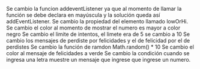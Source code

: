 Se cambio la funcion addeventListener ya que al momento de llamar la función se debe declara en mayúscula y la solución queda así addEventListener. 
Se cambio la propiedad del elemento llamado lowOrHi.
Se cambio el color al momento de mostrar el numero es mayor a color negro
Se cambio el limite de intentos, el limete era de 5 se cambio a 10
Se cambio los mensajes de perdiste por felicidades y el de felicidad por el de perdistes
Se cambio la función de ramdon Math.random() * 10
Se cambio el color al mensaje de felicidades a verde
Se cambio la condición cuando se ingresa una letra muestre un mensaje que ingrese que ingrese un numero.
